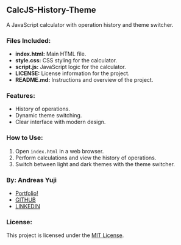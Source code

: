 ## CalcJS-History-Theme

A JavaScript calculator with operation history and theme switcher.

### Files Included:
- **index.html:** Main HTML file.
- **style.css:** CSS styling for the calculator.
- **script.js:** JavaScript logic for the calculator.
- **LICENSE:** License information for the project.
- **README.md:** Instructions and overview of the project.

### Features:
- History of operations.
- Dynamic theme switching.
- Clear interface with modern design.

### How to Use:
1. Open `index.html` in a web browser.
2. Perform calculations and view the history of operations.
3. Switch between light and dark themes with the theme switcher.

### By: Andreas Yuji
- [ Portfolio! ](https://andreas-yuji-fujiki.github.io/portfolio)
- [GITHUB](https://github.com/andreas-yuji-fujiki)
- [LINKEDIN](www.linkedin.com/in/andreas-yuji-fujiki-a08633321)
  
### License:
This project is licensed under the [MIT License](LICENSE).
